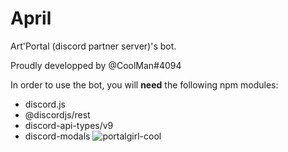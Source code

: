 # April
Art'Portal (discord partner server)'s bot.

Proudly developped by @CoolMan#4094

In order to use the bot, you will **need** the following npm modules:
  - discord.js
  - @discordjs/rest
  - discord-api-types/v9
  - discord-modals
![portalgirl-cool](https://user-images.githubusercontent.com/65647523/167270738-0371e27d-d071-44b7-8560-9e94b45d22a2.png)
